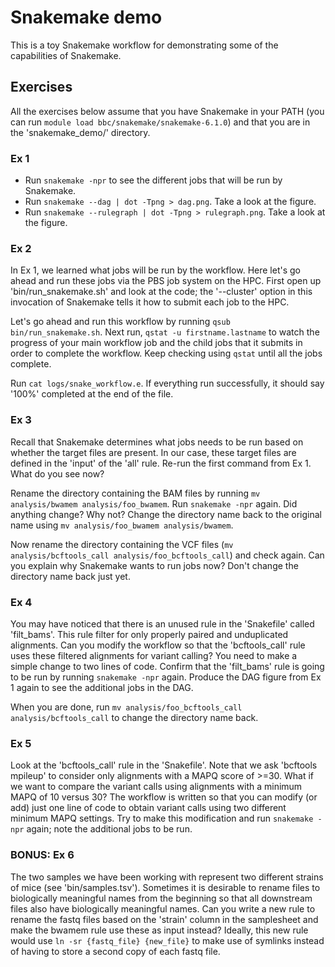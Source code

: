 # Snakemake demo

This is a toy Snakemake workflow for demonstrating some of the capabilities of Snakemake.

## Exercises

All the exercises below assume that you have Snakemake in your PATH (you can run `module load bbc/snakemake/snakemake-6.1.0`) and that you are in the 'snakemake_demo/' directory.

### Ex 1
- Run `snakemake -npr` to see the different jobs that will be run by Snakemake.
- Run `snakemake --dag | dot -Tpng > dag.png`. Take a look at the figure.
- Run `snakemake --rulegraph | dot -Tpng > rulegraph.png`. Take a look at the figure.

### Ex 2
In Ex 1, we learned what jobs will be run by the workflow. Here let's go ahead and run these jobs via the PBS job system on the HPC. First open up 'bin/run_snakemake.sh' and look at the code; the '--cluster' option in this invocation of Snakemake tells it how to submit each job to the HPC.

Let's go ahead and run this workflow by running `qsub bin/run_snakemake.sh`. Next run, `qstat -u firstname.lastname` to watch the progress of your main workflow job and the child jobs that it submits in order to complete the workflow. Keep checking using `qstat` until all the jobs complete.

Run `cat logs/snake_workflow.e`. If everything run successfully, it should say '100%' completed at the end of the file.

### Ex 3
Recall that Snakemake determines what jobs needs to be run based on whether the target files are present. In our case, these target files are defined in the 'input' of the 'all' rule.  Re-run the first command from Ex 1. What do you see now?

Rename the directory containing the BAM files by running `mv analysis/bwamem analysis/foo_bwamem`. Run `snakemake -npr` again. Did anything change? Why not? Change the directory name back to the original name using `mv analysis/foo_bwamem analysis/bwamem`.

Now rename the directory containing the VCF files (`mv analysis/bcftools_call analysis/foo_bcftools_call`) and check again. Can you explain why Snakemake wants to run jobs now? Don't change the directory name back just yet.

### Ex 4
You may have noticed that there is an unused rule in the 'Snakefile' called 'filt_bams'. This rule filter for only properly paired and unduplicated alignments. Can you modify the workflow so that the 'bcftools_call' rule uses these filtered alignments for variant calling? You need to make a simple change to two lines of code. Confirm that the 'filt_bams' rule is going to be run by running `snakemake -npr` again. Produce the DAG figure from Ex 1 again to see the additional jobs in the DAG.

When you are done, run `mv analysis/foo_bcftools_call analysis/bcftools_call` to change the directory name back.

### Ex 5
Look at the 'bcftools_call' rule in the 'Snakefile'. Note that we ask 'bcftools mpileup' to consider only alignments with a MAPQ score of >=30. What if we want to compare the variant calls using alignments with a minimum MAPQ of 10 versus 30? The workflow is written so that you can modify (or add) just one line of code to obtain variant calls using two different minimum MAPQ settings. Try to make this modification and run `snakemake -npr` again; note the additional jobs to be run.

### BONUS: Ex 6
The two samples we have been working with represent two different strains of mice (see 'bin/samples.tsv'). Sometimes it is desirable to rename files to biologically meaningful names from the beginning so that all downstream files also have biologically meaningful names. Can you write a new rule to rename the fastq files based on the 'strain' column in the samplesheet and make the bwamem rule use these as input instead? Ideally, this new rule would use `ln -sr {fastq_file} {new_file}` to make use of symlinks instead of having to store a second copy of each fastq file.
